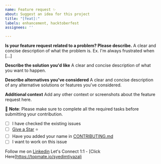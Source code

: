 ```yaml
---
name: Feature request ✨
about: Suggest an idea for this project
title: "[feat]:"
labels: enhancement, hacktoberfest
assignees: ''

---
```


**Is your feature request related to a problem? Please describe.**
A clear and concise description of what the problem is. Ex. I'm always frustrated when [...]

**Describe the solution you'd like**
A clear and concise description of what you want to happen.

**Describe alternatives you've considered**
A clear and concise description of any alternative solutions or features you've considered.

**Additional context**
Add any other context or screenshots about the feature request here.

🌟 **Note**: Please make sure to complete all the required tasks before submitting your contribution.

- [ ] I have checked the existing issues
- [ ]  [Give a Star](https://github.com/SyedImtiyaz-1/PreciousServices) ⭐
- [ ] Have you added your name in [CONTRIBUTING.md](https://github.com/SyedImtiyaz-1/PreciousServices/blob/main/CONTRIBUTING.md)
- [ ] I want to work on this issue

Follow me on [Linkedin](https://linkedin.com/in/imtiyaz-sde)
Let's Connect 1:1 - [Click Here]https://topmate.io/syedimtiyazali
